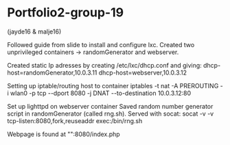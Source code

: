 # Portfolio2-group-19
(jayde16 &amp; malje16)

Followed guide from slide to install and configure lxc. 
Created two unprivileged containers -> randomGenerator and webserver. 

Created static Ip adresses by creating /etc/lxc/dhcp.conf and giving:
dhcp-host=randomGenerator,10.0.3.11
dhcp-host=webserver,10.0.3.12

Setting up iptable/routing host to container
iptables -t nat -A PREROUTING -i wlan0 -p tcp --dport 8080 -j DNAT --to-destination 10.0.3.12:80

Set up lighttpd on webserver container 
Saved random number generator script in randomGenerator (called rng.sh). 
Served with socat: socat -v -v tcp-listen:8080,fork,reuseaddr exec:/bin/rng.sh

Webpage is found at "<hostip>":8080/index.php
